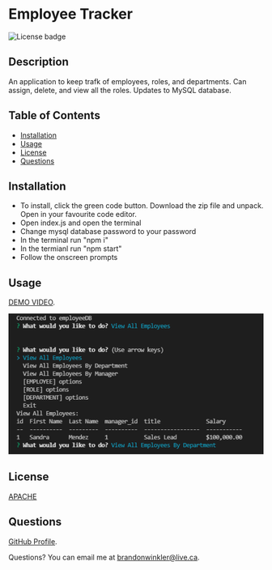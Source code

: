   # Employee Tracker

  ![License badge](https://img.shields.io/badge/license-Apache-blue)
  
  ## Description
  An application to keep trafk of employees, roles, and departments. Can assign, delete, and view all the roles. Updates to MySQL database.
  ## Table of Contents 
  
  - [Installation](#installation)
  - [Usage](#usage)
  - [License](#license)
  - [Questions](#questions)
  
  ## Installation
  - To install, click the green code button. Download the zip file and unpack. Open in your favourite code editor.
  - Open index.js and open the terminal
  - Change mysql database password to your password
  - In the terminal run "npm i"
  - In the termianl run "npm start"
  - Follow the onscreen prompts

  ## Usage
  [DEMO VIDEO](https://drive.google.com/file/d/1Ya53p_eJriCaKdG61gCGHrIj4pYs4umW/view).

  ![Screenshot](assets/images/screenshot.png)
  
  
  ## License
  [APACHE](https://www.apache.org/licenses/LICENSE-2.0.txt)
  
  ## Questions
  
  [GitHub Profile](https://github.com/bdubz93).
  
  Questions? You can email me at brandonwinkler@live.ca.